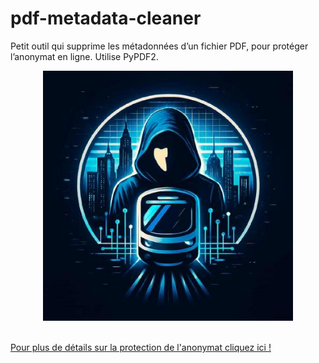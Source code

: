 # pdf-metadata-cleaner
Petit outil qui supprime les métadonnées d’un fichier PDF, pour protéger l’anonymat en ligne. Utilise PyPDF2.
<p align="center">
  <img src="lucia-rufine-logo.jpg" alt="lucia-rufine" width="400"/>
</p></br>
<a href="https://luciarufine.netlify.app/">Pour plus de détails sur la protection de l'anonymat cliquez ici !</a>
</p>
